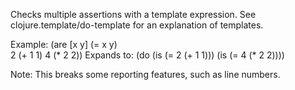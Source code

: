   Checks multiple assertions with a template expression.
  See clojure.template/do-template for an explanation of
  templates.

  Example: (are [x y] (= x y)  
                2 (+ 1 1)
                4 (* 2 2))
  Expands to: 
           (do (is (= 2 (+ 1 1)))
               (is (= 4 (* 2 2))))

  Note: This breaks some reporting features, such as line numbers.
